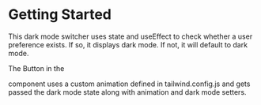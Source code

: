 # Getting Started 

This dark mode switcher uses state and useEffect to check whether a user preference exists. If so, it displays dark mode. If not, it will default to dark mode.

The Button in the <Nav /> component uses a custom animation defined in tailwind.config.js and gets passed the dark mode state along with animation and dark mode setters.

